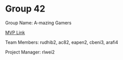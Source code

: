 # Group 42
Group Name: A-mazing Gamers

[MVP Link](http://cs196.cs.illinois.edu)

Team Members: rudhib2, ac82, eapen2, cbeni3, arafi4

Project Manager: rlwei2
